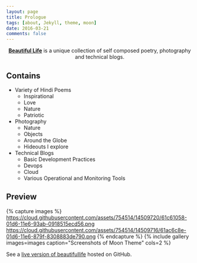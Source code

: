 ```yaml
---
layout: page
title: Prologue
tags: [about, Jekyll, theme, moon]
date: 2016-03-21
comments: false
---
```

    
<center><a href="https://manishmehra.github.io/beautifullife/"><b>Beautiful Life</b></a> is a unique collection of self composed poetry, photography and technical blogs.</center>

## Contains
* Variety of Hindi Poems
    * Inspirational
    * Love 
    * Nature
    * Patriotic
* Photography
    * Nature
    * Objects
    * Around the Globe
    * Hideouts I explore
* Technical Blogs
    * Basic Development Practices
    * Devops
    * Cloud
    * Various Operational and Monitoring Tools


## Preview

{% capture images %}
    https://cloud.githubusercontent.com/assets/754514/14509720/61c61058-01d6-11e6-93ab-0918515ecd56.png
    https://cloud.githubusercontent.com/assets/754514/14509716/61ac6c8e-01d6-11e6-879f-8308883de790.png
{% endcapture %}
{% include gallery images=images caption="Screenshots of Moon Theme" cols=2 %}

See a [live version of beautifullife](https://manishmehra.github.io/beautifullife/) hosted on GitHub.
